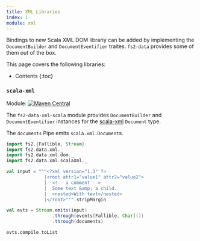```yaml
---
title: XML Libraries
index: 1
module: xml
---
```


Bindings to new Scala XML DOM librariy can be added by implementing the `DocumentBuilder` and `DocumentEventifier` traites. `fs2-data` provides some of them out of the box.

This page covers the following libraries:
* Contents
{:toc}

### `scala-xml`

Module: [![Maven Central](https://img.shields.io/maven-central/v/org.gnieh/fs2-data-xml-scala_2.13.svg)](https://mvnrepository.com/artifact/org.gnieh/fs2-data-xml-scala_2.13)

The `fs2-data-xml-scala` module provides `DocumentBuilder` and `DocumentEventifier` instances for the [scala-xml][scala-xml] `Document` type.

The `documents` Pipe emits `scala.xml.Document`s.

```scala mdoc:to-string
import fs2.{Fallible, Stream}
import fs2.data.xml._
import fs2.data.xml.dom._
import fs2.data.xml.scalaXml._

val input = """<?xml version="1.1" ?>
              |<root attr1="value1" attr2="value2">
              |  <!-- a comment -->
              |  Some text &amp; a child.
              |  <nested>With text</nested>
              |</root>""".stripMargin

val evts = Stream.emits(input)
                 .through(events[Fallible, Char]())
                 .through(documents)

evts.compile.toList
```

[scala-xml]: https://github.com/scala/scala-xml

